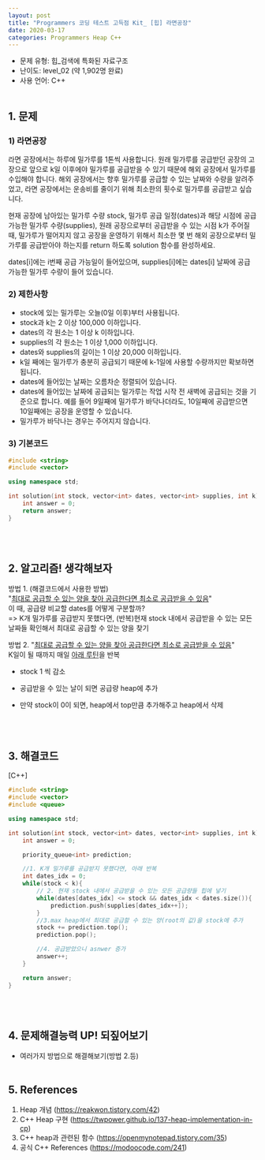 ```yaml
---
layout: post
title: "Programmers 코딩 테스트 고득점 Kit_ [힙] 라면공장"
date: 2020-03-17
categories: Programmers Heap C++
---
```


- 문제 유형: 힙_검색에 특화된 자료구조
- 난이도: level_02 (약 1,902명 완료)
- 사용 언어: C++ <br/><br/>

## 1. 문제
### 1) 라면공장
라면 공장에서는 하루에 밀가루를 1톤씩 사용합니다. 원래 밀가루를 공급받던 공장의 고장으로 앞으로 k일 이후에야 밀가루를 공급받을 수 있기 때문에 해외 공장에서 밀가루를 수입해야 합니다. 해외 공장에서는 향후 밀가루를 공급할 수 있는 날짜와 수량을 알려주었고, 라면 공장에서는 운송비를 줄이기 위해 최소한의 횟수로 밀가루를 공급받고 싶습니다.<br/>

현재 공장에 남아있는 밀가루 수량 stock, 밀가루 공급 일정(dates)과 해당 시점에 공급 가능한 밀가루 수량(supplies), 원래 공장으로부터 공급받을 수 있는 시점 k가 주어질 때, 밀가루가 떨어지지 않고 공장을 운영하기 위해서 최소한 몇 번 해외 공장으로부터 밀가루를 공급받아야 하는지를 return 하도록 solution 함수를 완성하세요.<br/>

dates[i]에는 i번째 공급 가능일이 들어있으며, supplies[i]에는 dates[i] 날짜에 공급 가능한 밀가루 수량이 들어 있습니다.
<br/>

### 2) 제한사항   
- stock에 있는 밀가루는 오늘(0일 이후)부터 사용됩니다.
- stock과 k는 2 이상 100,000 이하입니다.
- dates의 각 원소는 1 이상 k 이하입니다.
- supplies의 각 원소는 1 이상 1,000 이하입니다.
- dates와 supplies의 길이는 1 이상 20,000 이하입니다.
- k일 째에는 밀가루가 충분히 공급되기 때문에 k-1일에 사용할 수량까지만 확보하면 됩니다.
- dates에 들어있는 날짜는 오름차순 정렬되어 있습니다.
- dates에 들어있는 날짜에 공급되는 밀가루는 작업 시작 전 새벽에 공급되는 것을 기준으로 합니다. 예를 들어 9일째에 밀가루가 바닥나더라도, 10일째에 공급받으면 10일째에는 공장을 운영할 수 있습니다.
- 밀가루가 바닥나는 경우는 주어지지 않습니다.

### 3) 기본코드
```c++
#include <string>
#include <vector>

using namespace std;

int solution(int stock, vector<int> dates, vector<int> supplies, int k) {
    int answer = 0;
    return answer;
}
```
<br/><br/>

## 2. 알고리즘! 생각해보자
방법 1. (해결코드에서 사용한 방법)<br/>
"<u>최대로 공급할 수 있는 양을 찾아 공급한다면 최소로 공급받을 수 있음</u>"<br/>
이 때, 공급량 비교할 dates를 어떻게 구분할까?<br/>
=> K개 밀가루를 공급받지 못했다면, (반복)현재 stock 내에서 공급받을 수 있는 모든 날짜들 확인해서 최대로 공급할 수 있는 양을 찾기<br/>

방법 2.
"<u>최대로 공급할 수 있는 양을 찾아 공급한다면 최소로 공급받을 수 있음</u>"<br/>
K일이 될 때까지 매일 <u>아래 루틴</u>을 반복
- stock 1 씩 감소

- 공급받을 수 있는 날이 되면 공급량 heap에 추가
-  만약 stock이 0이 되면, heap에서 top만큼 추가해주고 heap에서 삭제

<br/><br/>

## 3. 해결코드
[C++]<br/>

```c++
#include <string>
#include <vector>
#include <queue>

using namespace std;

int solution(int stock, vector<int> dates, vector<int> supplies, int k) {
    int answer = 0;

    priority_queue<int> prediction;

    //1. K개 밀가루를 공급받지 못했다면, 아래 반복
    int dates_idx = 0;  
    while(stock < k){
        // 2. 현재 stock 내에서 공급받을 수 있는 모든 공급량들 힙에 넣기
        while(dates[dates_idx] <= stock && dates_idx < dates.size()){
            prediction.push(supplies[dates_idx++]);
        }
        //3.max heap에서 최대로 공급할 수 있는 양(root의 값)을 stock에 추가
        stock += prediction.top();
        prediction.pop();

        //4. 공급받았으니 asnwer 증가
        answer++;
    }

    return answer;
}
```
<br/><br/>

## 4. 문제해결능력 UP! 되짚어보기
- 여러가지 방법으로 해결해보기(방법 2.등)
<br/><br/>

## 5. References
1) Heap 개념 (<https://reakwon.tistory.com/42>)
2) C++ Heap 구현 (<https://twpower.github.io/137-heap-implementation-in-cp>)
3) C++ heap과 관련된 함수 (<https://openmynotepad.tistory.com/35>)
4) 공식 C++ References (<https://modoocode.com/241>)
<br/><br/>
